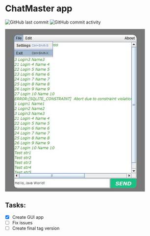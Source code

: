 # ChatMaster app
![GitHub last commit](https://img.shields.io/github/last-commit/AlexeyGoncharenko/ChatMaster)
![GitHub commit activity](https://img.shields.io/github/commit-activity/w/AlexeyGoncharenko/ChatMaster)

![Skin Logo](docs/skin.jpg)
## Tasks:
- [x] Create GUI app
- [ ] Fix issues
- [ ] Create final tag version
